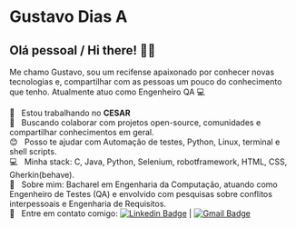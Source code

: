 
# Gustavo Dias A

## Olá pessoal / Hi there! 👋😁

Me chamo Gustavo, sou um recifense apaixonado por conhecer novas tecnologias e, compartilhar com as pessoas um pouco do conhecimento que tenho.
Atualmente atuo como Engenheiro QA :computer:

:orange_heart:  &nbsp; Estou trabalhando no **CESAR**
 <br/> :rocket: &nbsp; Buscando colaborar com projetos open-source, comunidades e compartilhar conhecimentos em geral.
 <br/> :blush: &nbsp; Posso te ajudar com Automação de testes, Python, Linux, terminal e shell scripts.
 <br/> :computer: &nbsp; Minha stack: C, Java, Python, Selenium, robotframework, HTML, CSS, Gherkin(behave).
 <br/> 💬  &nbsp; Sobre mim: Bacharel em Engenharia da Computação, atuando como Engenheiro de Testes (QA) e envolvido com pesquisas sobre conflitos interpessoais e Engenharia de Requisitos.
 <br/> :email: &nbsp; Entre em contato comigo: [![Linkedin Badge](https://img.shields.io/badge/-GustavoDiasA-blue?style=flat-square&logo=Linkedin&logoColor=white&link=https://www.linkedin.com/in/gustavo-dias-alexandre-543568157/)](https://www.linkedin.com/in/gustavo-dias-alexandre-543568157/)
|
[![Gmail Badge](https://img.shields.io/badge/-gfdiasa@gmail.com-c14438?style=flat-square&logo=Gmail&logoColor=white&link=mailto:tgmarinho@gmail.com)](mailto:gfdiasa@gmail.com)
